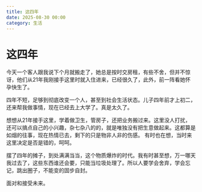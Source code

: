 ```yaml
---
title: 这四年
date: 2025-08-30 00:00
category: 生活
---
```


# 这四年

今天一个客人跟我说下个月就搬走了，她总是按时交房租，有些不舍，但并不惊讶，他们从21年我刚接手这里时就入住进来，已经很久了，此外，前一阵看她怀孕快生了。

四年不短，足够到彻底改变一个人，甚至到社会生活状态。儿子四年前才上初二，还来帮我做事情，现在已经去上大学了。真是太久了。

想想从21年接手这里，学着做卫生，管房子，还把业务搬过来。这里没人打扰，还可以搞点自己的小兴趣，杂七杂八的的，就是唯独没有把生意做起来。这都算是如烟的往事，现在热情已去，剩下的只是物非人非的伤感。 有时也在想，当时来这里决定是否是错的，呵呵。

摆了四年的摊子，到处满满当当，这个物质爆炸的时代。我有时甚至想，万一哪天我过去了，这些东西谁还会要，只能当垃圾处理了。所以人要学会舍弃，学会忘记，跳出圈子，不能变的固步自封。

面对和接受未来。



